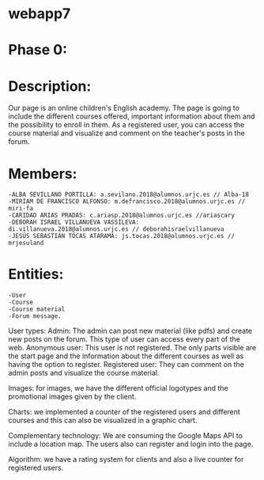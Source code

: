 # webapp7

# Phase 0:

# Description:
Our page is an online children's English academy. The page is going to include the different courses offered, important information about them and the possibility to 		enroll in them. As a registered user, you can access the course material and visualize and comment on the teacher's posts in the forum.

# Members:
	-ALBA SEVILLANO PORTILLA: a.sevilano.2018@alumnos.urjc.es // Alba-18
	-MIRIAM DE FRANCISCO ALFONSO: m.defrancisco.2018@alumnos.urjc.es // miri-fa
	-CARIDAD ARIAS PRADAS: c.ariasp.2018@alumnos.urjc.es //ariascary
	-DEBORAH ISRAEL VILLANUEVA VASSILEVA: di.villanueva.2018@alumnos.urjc.es // deborahisraelvillanueva
	-JESÚS SEBASTIÁN TOCAS ATARAMA: js.tocas.2018@alumnos.urjc.es // mrjesuland
# Entities: 
	-User
	-Course
	-Course material
	-Forum message.

User types:
	Admin: The admin can post new material (like pdfs) and create new posts on the forum. This type of user can access every part of the web.
	Anonymous user: This user is not registered. The only parts visible are the start page and the information about the different courses as well as having the option to register.
	Registered user: They can comment on the admin posts and visualize the course material.

Images: for images, we have the different official logotypes and the promotional images given by the client.

Charts: we implemented a counter of the registered users and different courses and this can also be visualized in a graphic chart.

Complementary technology: We are consuming the Google Maps API to include a location map. The users also can register and login into the page.

Algorithm: we have a rating system for clients and also a live counter for registered users. 
